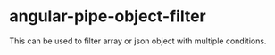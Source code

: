 # angular-pipe-object-filter
This can be used to filter array or json object with multiple conditions.
